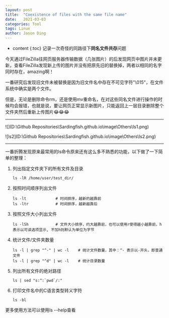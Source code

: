 ```yaml
---
layout: post
title:  "Coexistence of files with the same file name"
date:   2021-03-03
categories: Tool
tags: Linux
author: Jason Ding
---
```


* content
{:toc}
记录一次奇怪的同路径下**同名文件共存**问题

今天通过FileZilla往网页服务器传输数据（几张图片）的后发现网页中图片并未更新，查看FileZilla发现新上传的图片并没有把原先旧的替换掉，两者以相同的名字同时存在，amazing啊！

一番研究后发现旧文件未被替换是因为旧文件名中存在不可见字符"\015"，在文件系统中确实是两个文件。

但是，无论是删除命令rm，还是使用mv重命名，在对这些同名文件进行操作的时候均会报错，也就是说，要让网页正常显示新图片，只能返回上一层目录删除整个文件夹然后重新上传图片:joy::joy::joy:



---

![](D:\Github Repositories\Sardingfish.github.io\image\Others\ls1.png)

![ls2](D:\Github Repositories\Sardingfish.github.io\image\Others\ls2.png)

---

一番折腾发现原来最常用的ls命令原来还有这么多不熟悉的功能，以下做了一下简单的整理：

1. 列出指定文件夹下的所有文件及目录

   ```shell
   ls -lR /home/user/test_dir/
   ```

2. 按照时间顺序列出文件

   ```shell
   ls -lt             # 时间排序，越新的越靠前
   ls -ltr            # 时间排序，越新越靠后
   ```

3. 按照文件大小列出文件

   ```shell
   ls -lSh            # 文件大小排序，约大越靠前，也可以使用r使得越小越靠前，h表示以可读选项显示, 不加h则默认为单位为字节
   ```

4. 统计文件/文件夹数量

   ```shell
   ls -l | grep "^-" | wc -l    # 统计文件数量，其中：^- 表示以-开头，即普通文件
   ls -l | grep "^d" | wc -l    # 统计目录数量
   ```

5. 列出所有文件的绝对路径

   ```shell
   ls | sed "s:^:`pwd`/:"
   ```

6. 打印文件名中的C语言类型转义字符

   ```shell
   ls -bl
   ```

更多使用方法可以使用ls --help查看